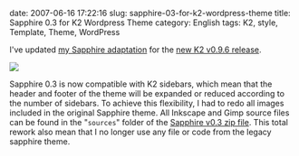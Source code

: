 date: 2007-06-16 17:22:16
slug: sapphire-03-for-k2-wordpress-theme
title: Sapphire 0.3 for K2 Wordpress Theme
category: English
tags: K2, style, Template, Theme, WordPress

I've updated [my Sapphire adaptation](http://kevin.deldycke.com/2007/03/sapphire-style-for-k2-wordpress-theme/) for the [new K2 v0.9.6 release](http://getk2.com/2007/06/k2-v096-released/).

![](/static/uploads/2007/04/sapphire-style-for-k2-03-wordpress-theme.png)

Sapphire 0.3 is now compatible with K2 sidebars, which mean that the header and footer of the theme will be expanded or reduced according to the number of sidebars. To achieve this flexibility, I had to redo all images included in the original Sapphire theme. All Inkscape and Gimp source files can be found in the "`sources`" folder of the [Sapphire v0.3 zip file](http://kevin.deldycke.com/static/wordpress/wordpress-k2-style-sapphire-0.3.zip). This total rework also mean that I no longer use any file or code from the legacy sapphire theme.
